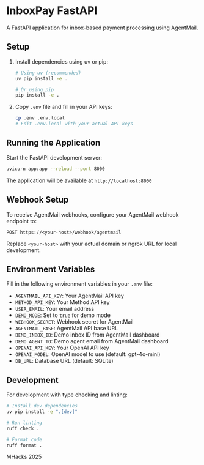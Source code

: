 # InboxPay FastAPI

A FastAPI application for inbox-based payment processing using AgentMail.

## Setup

1. Install dependencies using uv or pip:
   ```bash
   # Using uv (recommended)
   uv pip install -e .
   
   # Or using pip
   pip install -e .
   ```

2. Copy `.env` file and fill in your API keys:
   ```bash
   cp .env .env.local
   # Edit .env.local with your actual API keys
   ```

## Running the Application

Start the FastAPI development server:

```bash
uvicorn app:app --reload --port 8000
```

The application will be available at `http://localhost:8000`

## Webhook Setup

To receive AgentMail webhooks, configure your AgentMail webhook endpoint to:

```
POST https://<your-host>/webhook/agentmail
```

Replace `<your-host>` with your actual domain or ngrok URL for local development.

## Environment Variables

Fill in the following environment variables in your `.env` file:

- `AGENTMAIL_API_KEY`: Your AgentMail API key
- `METHOD_API_KEY`: Your Method API key
- `USER_EMAIL`: Your email address
- `DEMO_MODE`: Set to `true` for demo mode
- `WEBHOOK_SECRET`: Webhook secret for AgentMail
- `AGENTMAIL_BASE`: AgentMail API base URL
- `DEMO_INBOX_ID`: Demo inbox ID from AgentMail dashboard
- `DEMO_AGENT_TO`: Demo agent email from AgentMail dashboard
- `OPENAI_API_KEY`: Your OpenAI API key
- `OPENAI_MODEL`: OpenAI model to use (default: gpt-4o-mini)
- `DB_URL`: Database URL (default: SQLite)

## Development

For development with type checking and linting:

```bash
# Install dev dependencies
uv pip install -e ".[dev]"

# Run linting
ruff check .

# Format code
ruff format .
```
MHacks 2025
